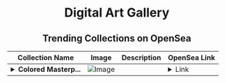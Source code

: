 <div align="center">

# Digital Art Gallery

## Trending Collections on OpenSea

| Collection Name                       | Image                                                                                     | Description                       | OpenSea Link                                                                                          |
|---------------------------------------|-------------------------------------------------------------------------------------------|-----------------------------------|--------------------------------------------------------------------------------------------------------|
| **<details><summary>Colored Masterp...</summary>Colored Masterpiece Open Astrophotography</details>** | ![Image](https://i.seadn.io/s/raw/files/da35cb10a3d403390d98ea6d7a36ce67.jpg?w=500&auto=format?w=200&auto=format) |  | <details><summary>Link</summary>[Colored Masterpiece Open Astrophotography](https://opensea.io/collection/colored-masterpiece-open-astrophotography)</details> |

</div>